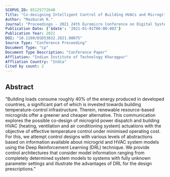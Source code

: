 ```yaml
---
SCOPUS_ID: 85125772640
Title: "Co-designing Intelligent Control of Building HVACs and Microgrids"
Author: "Masburah R."
Journal: "Proceedings - 2021 24th Euromicro Conference on Digital System Design, DSD 2021"
Publication Date: {'$date': '2021-01-01T00:00:00Z'}
Publication Year: 2021
DOI: "10.1109/DSD53832.2021.00075"
Source Type: "Conference Proceeding"
Document Type: "cp"
Document Type Description: "Conference Paper"
Affliation: "Indian Institute of Technology Kharagpur"
Affliation Country: "India"
Cited by count: 2
---
```


## Abstract
"Building loads consume roughly 40% of the energy produced in developed countries, a significant part of which is invested towards building temperature-control infrastructure. Therein, renewable resource-based microgrids offer a greener and cheaper alternative. This communication explores the possible co-design of microgrid power dispatch and building HVAC (heating, ventilation and air conditioning system) actuations with the objective of effective temperature control under minimised operating cost. For this, we attempt control designs with various levels of abstractions based on information available about microgrid and HVAC system models using the Deep Reinforcement Learning (DRL) technique. We provide control architectures that consider model information ranging from completely determined system models to systems with fully unknown parameter settings and illustrate the advantages of DRL for the design prescriptions."

